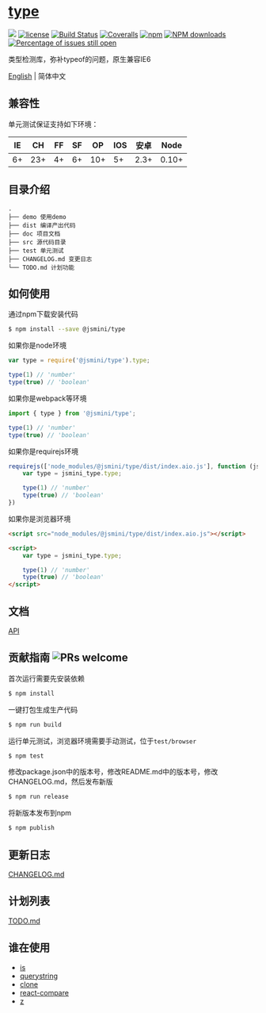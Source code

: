 # [type](https://github.com/jsmini/type)
[![](https://img.shields.io/badge/Powered%20by-jslib%20base-brightgreen.svg)](https://github.com/yanhaijing/jslib-base)
[![license](https://img.shields.io/badge/license-MIT-blue.svg)](https://github.com/jsmini/type/blob/master/LICENSE)
[![Build Status](https://travis-ci.org/jsmini/type.svg?branch=master)](https://travis-ci.org/jsmini/type)
[![Coveralls](https://img.shields.io/coveralls/jsmini/type.svg)](https://coveralls.io/github/jsmini/type)
[![npm](https://img.shields.io/badge/npm-0.9.2-orange.svg)](https://www.npmjs.com/package/@jsmini/type)
[![NPM downloads](http://img.shields.io/npm/dm/@jsmini/type.svg?style=flat-square)](http://www.npmtrends.com/@jsmini/type)
[![Percentage of issues still open](http://isitmaintained.com/badge/open/jsmini/type.svg)](http://isitmaintained.com/project/jsmini/type "Percentage of issues still open")

类型检测库，弥补typeof的问题，原生兼容IE6

[English](./README.md) | 简体中文

## 兼容性
单元测试保证支持如下环境：

| IE   | CH   | FF   | SF   | OP   | IOS  | 安卓   | Node  |
| ---- | ---- | ---- | ---- | ---- | ---- | ---- | ----- |
| 6+   | 23+  | 4+   | 6+   | 10+  | 5+   | 2.3+ | 0.10+ |


## 目录介绍

```
.
├── demo 使用demo
├── dist 编译产出代码
├── doc 项目文档
├── src 源代码目录
├── test 单元测试
├── CHANGELOG.md 变更日志
└── TODO.md 计划功能
```

## 如何使用
通过npm下载安装代码

```bash
$ npm install --save @jsmini/type
```

如果你是node环境

```js
var type = require('@jsmini/type').type;

type(1) // 'number'
type(true) // 'boolean'
```

如果你是webpack等环境

```js
import { type } from '@jsmini/type';

type(1) // 'number'
type(true) // 'boolean'
```

如果你是requirejs环境

```js
requirejs(['node_modules/@jsmini/type/dist/index.aio.js'], function (jsmini_type) {
    var type = jsmini_type.type;

    type(1) // 'number'
    type(true) // 'boolean'
})
```

如果你是浏览器环境

```html
<script src="node_modules/@jsmini/type/dist/index.aio.js"></script>

<script>
    var type = jsmini_type.type;

    type(1) // 'number'
    type(true) // 'boolean'
</script>
```

## 文档
[API](https://github.com/jsmini/type/blob/master/doc/api.md)

## 贡献指南  ![PRs welcome](<https://img.shields.io/badge/PRs-welcome-brightgreen.svg>)
首次运行需要先安装依赖

```bash
$ npm install
```

一键打包生成生产代码

```bash
$ npm run build
```

运行单元测试，浏览器环境需要手动测试，位于`test/browser`

```bash
$ npm test
```

修改package.json中的版本号，修改README.md中的版本号，修改CHANGELOG.md，然后发布新版

```bash
$ npm run release
```

将新版本发布到npm

```bash
$ npm publish
```

## 更新日志
[CHANGELOG.md](https://github.com/jsmini/type/blob/master/CHANGELOG.md)

## 计划列表
[TODO.md](https://github.com/jsmini/type/blob/master/TODO.md)

## 谁在使用

- [is](https://github.com/jsmini/is)
- [querystring](https://github.com/jsmini/querystring)
- [clone](https://github.com/jsmini/clone)
- [react-compare](https://github.com/fXy-during/react-compare)
- [z](https://github.com/PinghuaZhuang/z)
